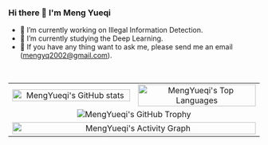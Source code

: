 ### Hi there 👋 I'm Meng Yueqi

- 🔭 I’m currently working on Illegal Information Detection.
- 🌱 I’m currently studying the Deep Learning.
- 🔗 If you have any thing want to ask me, please send me an email (mengyq2002@gmail.com).<br>
</br>

<table align="center">
  <tr>
    <td align="center" width="50%">
      <img width="100%" src="https://github-readme-stats.vercel.app/api?username=MengYueqi&show_icons=true&include_all_commits=true&count_private=true&theme=buefy&hide_border=true" alt="MengYueqi's GitHub stats" />
    </td>
    <td align="center" width="50%">
      <img width="100%" src="https://github-readme-stats.vercel.app/api/top-langs/?username=MengYueqi&hide=CMake,TeX&layout=compact&theme=buefy&hide_border=true" alt="MengYueqi's Top Languages" />
    </td>
  </tr>

  <!-- GitHub Trophy 独占一行 -->
  <tr>
    <td colspan="2" align="center">
      <img src="https://github-profile-trophy.vercel.app/?username=MengYueqi&theme=onedark&row=1&column=6&no-frame=true&no-bg=true" alt="MengYueqi's GitHub Trophy" />
    </td>
  </tr>

  <!-- GitHub Activity Graph 独占一行 -->
  <tr>
    <td colspan="2" align="center">
      <picture>
        <source media="(prefers-color-scheme: dark)" srcset="https://github-readme-activity-graph.vercel.app/graph?username=MengYueqi&theme=github&bg_color=FF000000&hide_border=true" />
        <source media="(prefers-color-scheme: light)" srcset="https://github-readme-activity-graph.vercel.app/graph?username=MengYueqi&theme=github&bg_color=FF000000&color=000000&hide_border=true" />
        <img src="https://github-readme-activity-graph.vercel.app/graph?username=MengYueqi&theme=github&bg_color=FF000000&hide_border=true" style="width: 100%;" alt="MengYueqi's Activity Graph" />
      </picture>
    </td>
  </tr>

  <!-- Streak Stats 独占一行
  <tr>
    <td colspan="2" align="center">
      <img src="https://streak-stats.demolab.com?user=MengYueqi&theme=radical&hide_border=true&date_format=M%20j%5B%2C%20Y%5D" alt="MengYueqi's Streak Stats" />
    </td>
  </tr>

  <!-- Devicons 技术栈图标独占一行 -->
  <!-- <tr>
    <td colspan="2" align="center">
      <div>
        <img src="https://cdn.jsdelivr.net/gh/devicons/devicon/icons/python/python-original.svg" alt="Python" width="50" height="50"/>
        <img src="https://cdn.jsdelivr.net/gh/devicons/devicon/icons/javascript/javascript-original.svg" alt="JavaScript" width="50" height="50"/>
        <img src="https://cdn.jsdelivr.net/gh/devicons/devicon/icons/vuejs/vuejs-original.svg" alt="Vue.js" width="50" height="50"/>
        <img src="https://cdn.jsdelivr.net/gh/devicons/devicon/icons/github/github-original.svg" alt="GitHub" width="50" height="50"/>
        <img src="https://cdn.jsdelivr.net/gh/devicons/devicon/icons/docker/docker-original.svg" alt="Docker" width="50" height="50"/>
      </div>
    </td>
  </tr> -->
</table>
<!-- 表格布局结束 -->